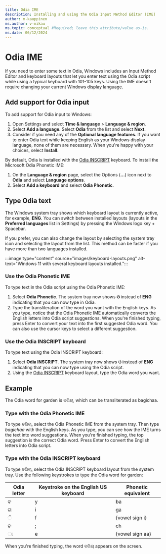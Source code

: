 ```yaml
---
title: Odia IME
description: Installing and using the Odia Input Method Editor (IME)
author: m-kauppinen
ms.author: v-mikau
ms.topic: conceptual #Required; leave this attribute/value as-is.
ms.date: 06/12/2024
---
```


# Odia IME

If you need to enter some text in Odia, Windows includes an Input Method Editor and keyboard layouts that let you enter text using the Odia script while using a typical keyboard with 101-105 keys. Using the IME doesn't require changing your current Windows display language.

## Add support for Odia input

To add support for Odia input to Windows:

1. Open Settings and select **Time & language** > **Language & region**.
1. Select **Add a language**. Select **Odia** from the list and select **Next**.
1. Consider if you need any of the **Optional language features**. If you want to enter Odia text while keeping English as your Windows display language, none of them are necessary. When you're happy with your choices, select **Install**.

By default, Odia is installed with the [Odia INSCRIPT](../keyboards/kbdinori.md) keyboard. To install the Microsoft Odia Phonetic IME:

1. On the **Language & region** page, select the Options (**…**) icon next to **Odia** and select **Language options**.
1. Select **Add a keyboard** and select **Odia Phonetic**.

## Type Odia text

The Windows system tray shows which keyboard layout is currently active, for example, **ENG**. You can switch between installed layouts (layouts in the **Preferred languages** list in Settings) by pressing the Windows logo key + Spacebar.

If you prefer, you can also change the layout by selecting the system tray icon and selecting the layout from the list. This method can be faster if you have more than two languages installed.

:::image type="content" source="images/keyboard-layouts.png" alt-text="Windows 11 with several keyboard layouts installed.":::

### Use the Odia Phonetic IME

To type text in the Odia script using the Odia Phonetic IME:

1. Select **Odia Phonetic**. The system tray now shows **ଓ** instead of **ENG** indicating that you can now type in Odia.
1. Type the transliteration of the word you want with the English keys. As you type, notice that the Odia Phonetic IME automatically converts the English letters into Odia script suggestions. When you're finished typing, press Enter to convert your text into the first suggested Odia word. You can also use the cursor keys to select a different suggestion.

### Use the Odia INSCRIPT keyboard

To type text using the Odia INSCRIPT keyboard:

1. Select **Odia INSCRIPT**. The system tray now shows **ଓ** instead of **ENG** indicating that you can now type using the Odia script.
1. Using the [Odia INSCRIPT](../keyboards/kbdinori.md) keyboard layout, type the Odia word you want.

## Example

The Odia word for garden is ବଗିଚା, which can be transliterated as bagichaa.

### Type with the Odia Phonetic IME

To type ବଗିଚା, select the Odia Phonetic IME from the system tray. Then type *bagichaa* with the English keys. As you type, you can see how the IME turns the text into word suggestions. When you're finished typing, the top suggestion is the correct Odia word. Press Enter to convert the English letters into Odia script.

### Type with the Odia INSCRIPT keyboard

To type ବଗିଚା, select the Odia INSCRIPT keyboard layout from the system tray. Use the following keystrokes to type the Odia word for garden:

| Odia letter | Keystroke on the English US keyboard | Phonetic equivalent |
|-------------|--------------------------------------|---------------------|
| ବ | y | ba |
| ଗ | i | ga |
| ◌ି | f | {vowel sign i} |
| ଚ | ; | ch |
| ◌ା | e | {vowel sign aa} |

When you're finished typing, the word ବଗିଚା appears on the screen.
